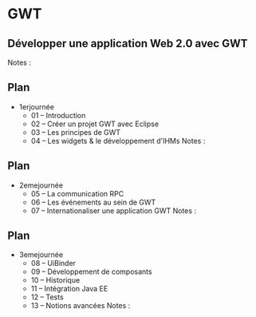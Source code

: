 # GWT

<!-- .slide: class="page-title" -->



## Développer une application Web 2.0 avec GWT

Notes :




## Plan

- 1erjournée
	- 01 – Introduction
	- 02 – Créer un projet GWT avec Eclipse
	- 03 – Les principes de GWT
	- 04 – Les widgets & le développement d'IHMs
Notes :




## Plan

- 2emejournée
	- 05 – La communication RPC
	- 06 – Les événements au sein de GWT
	- 07 – Internationaliser une application GWT
Notes :




## Plan

- 3emejournée
	- 08 – UiBinder
	- 09 – Développement de composants
	- 10 – Historique
	- 11 – Intégration Java EE
	- 12 – Tests
	- 13 – Notions avancées
Notes :




<!-- .slide: class="page-questions" -->



<!-- .slide: class="page-tp1" -->